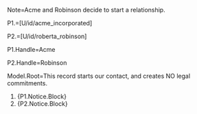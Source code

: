 Note=Acme and Robinson decide to start a relationship.

P1.=[U/id/acme_incorporated]

P2.=[U/id/roberta_robinson]

P1.Handle=Acme

P2.Handle=Robinson

Model.Root=This record starts our contact, and creates NO legal commitments.<ol><li>{P1.Notice.Block}<li>{P2.Notice.Block}</ol>
